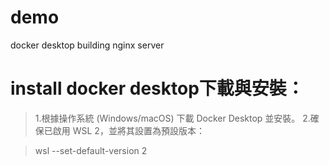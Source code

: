 # demo
docker desktop building nginx server

# install docker desktop下載與安裝：
> 1.根據操作系統 (Windows/macOS) 下載 Docker Desktop 並安裝。
> 2.確保已啟用 WSL 2，並將其設置為預設版本：

> wsl --set-default-version 2


#  
